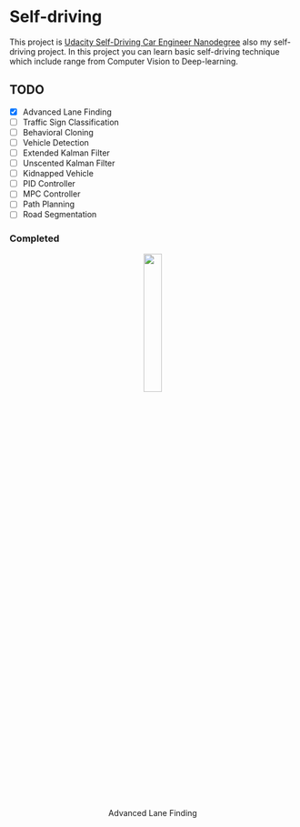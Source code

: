 # Self-driving
This project is [Udacity Self-Driving Car Engineer Nanodegree](https://www.udacity.com/course/self-driving-car-engineer-nanodegree--nd013) also my self-driving project. In this project you can learn basic self-driving technique which include range from Computer Vision to Deep-learning.

## TODO
- [x] Advanced Lane Finding
- [ ] Traffic Sign Classification
- [ ] Behavioral Cloning
- [ ] Vehicle Detection
- [ ] Extended Kalman Filter
- [ ] Unscented Kalman Filter
- [ ] Kidnapped Vehicle
- [ ] PID Controller
- [ ] MPC Controller
- [ ] Path Planning
- [ ] Road Segmentation

### Completed
<p align='center'>
<img src='./project_1_advanced_lane_finding/output/result.gif' width='25%' height='25%' /><br/>
Advanced Lane Finding
</p>


